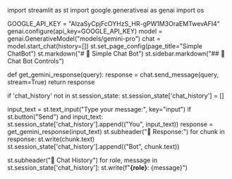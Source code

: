 import streamlit as st
import google.generativeai as genai
import os

GOOGLE_API_KEY = "AIzaSyCpjFcOYHzS_HR-gPW1M3OraEMTwevAFI4"
genai.configure(api_key=GOOGLE_API_KEY)
model = genai.GenerativeModel("models/gemini-pro")
chat = model.start_chat(history=[])
st.set_page_config(page_title="Simple ChatBot")
st.markdown("# 💬 Simple Chat Bot")
st.sidebar.markdown("## 🤖 Chat Bot Controls")

def get_gemini_response(query):
    response = chat.send_message(query, stream=True)
    return response

if 'chat_history' not in st.session_state:
    st.session_state['chat_history'] = []

input_text = st.text_input("Type your message:", key="input")
if st.button("Send") and input_text:
    st.session_state['chat_history'].append(("You", input_text))
    response = get_gemini_response(input_text)
    st.subheader("🤖 Response:")
    for chunk in response:
        st.write(chunk.text)
        st.session_state['chat_history'].append(("Bot", chunk.text))

st.subheader("📝 Chat History")
for role, message in st.session_state['chat_history']:
    st.write(f"**{role}**: {message}")
